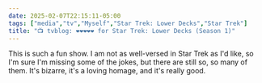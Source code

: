 ```yaml
---
date: 2025-02-07T22:15:11-05:00
tags: ["media","tv","Myself","Star Trek: Lower Decks","Star Trek"]
title: "📺 tvblog: ❤️❤️❤️❤️❤️ for Star Trek: Lower Decks (Season 1)"
---
```

This is such a fun show. I am not as well-versed in Star Trek as I'd like, so I'm sure I'm missing some of the jokes, but there are still so, so many of them. It's bizarre, it's a loving homage, and it's really good.